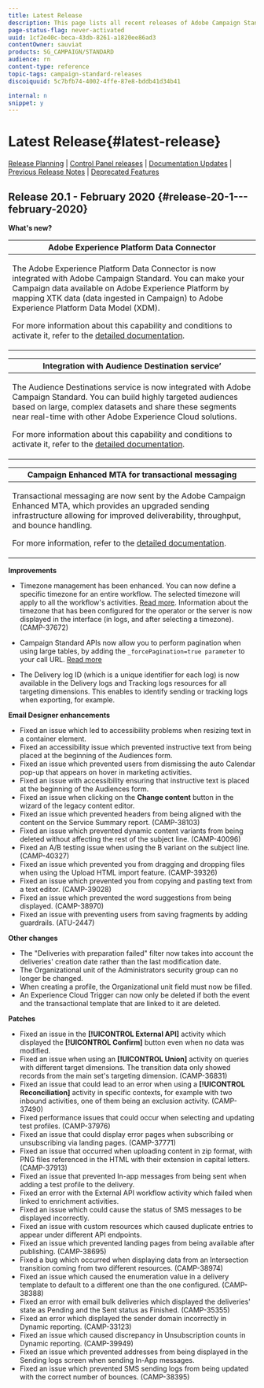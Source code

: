 ```yaml
---
title: Latest Release
description: This page lists all recent releases of Adobe Campaign Standard.
page-status-flag: never-activated
uuid: 1cf2e40c-beca-43db-8261-a1820ee86ad3
contentOwner: sauviat
products: SG_CAMPAIGN/STANDARD
audience: rn
content-type: reference
topic-tags: campaign-standard-releases
discoiquuid: 5c7bfb74-4002-4ffe-87e8-bddb41d34b41

internal: n
snippet: y
---
```


# Latest Release{#latest-release}

[Release Planning](https://helpx.adobe.com/campaign/kb/acs-release-planning.html) &#124; [Control Panel releases](https://docs.adobe.com/content/help/en/control-panel/using/release-notes.html) &#124; [Documentation Updates](../../rn/using/documentation-updates.md) &#124; [Previous Release Notes](../../rn/using/release-notes-2019.md) &#124; [Deprecated Features](https://helpx.adobe.com/campaign/kb/acs-deprecated-and-removed-features.html)

## Release 20.1 - February 2020 {#release-20-1---february-2020}

**What's new?**


<table> 
 <thead> 
  <tr> 
   <th> <strong>Adobe Experience Platform Data Connector</strong><br /> </th> 
  </tr> 
 </thead> 
 <tbody> 
  <tr> 
   <td> <p>
   The Adobe Experience Platform Data Connector is now integrated with Adobe Campaign Standard. You can make your Campaign data available on Adobe Experience Platform by mapping XTK data (data ingested in Campaign) to Adobe Experience Platform Data Model (XDM). </p>
    <p>For more information about this capability and conditions to activate it, refer to the <a href="../../administration/using/aep-about-data-connector.md">detailed documentation</a>.</p>
   </td> 
  </tr> 
 </tbody> 
</table>

<table> 
 <thead> 
  <tr> 
   <th> <strong>Integration with Audience Destination service’ </strong><br /> </th> 
  </tr> 
 </thead> 
 <tbody> 
  <tr> 
   <td> <p>The Audience Destinations service is now integrated with Adobe Campaign Standard. You can build highly targeted audiences based on large, complex datasets and share these segments near real-time with other Adobe Experience Cloud solutions.</p>
    <p>For more information about this capability and conditions to activate it, refer to the <a href="../../audiences/using/aep-about-audience-destinations-service.md">detailed documentation</a>.</p>
   </td> 
  </tr> 
 </tbody> 
</table>

<table> 
 <thead> 
  <tr> 
   <th> <strong>Campaign Enhanced MTA for transactional messaging</strong><br /> </th> 
  </tr> 
 </thead> 
 <tbody> 
  <tr> 
   <td> <p>Transactional messaging are now sent by the Adobe Campaign Enhanced MTA, which provides an upgraded sending infrastructure allowing for improved deliverability, throughput, and bounce handling.</p>
    <p>For more information, refer to the <a href="https://helpx.adobe.com/campaign/kb/campaign-enhanced-mta.html">detailed documentation</a>.</p>
   </td> 
  </tr> 
 </tbody> 
</table>

**Improvements**

* Timezone management has been enhanced. You can now define a specific timezone for an entire workflow. The selected timezone will apply to all the workflow's activities. [Read more](../../automating/using/building-a-workflow.md). Information about the timezone that has been configured for the operator or the server is now displayed in the interface (in logs, and after selecting a timezone). (CAMP-37672)

* Campaign Standard APIs now allow you to perform pagination when using large tables, by adding the `_forcePagination=true parameter` to your call URL. [Read more](../../api/using/pagination.md)

* The Delivery log ID (which is a unique identifier for each log) is now available in the Delivery logs and Tracking logs resources for all targeting dimensions. This enables to identify sending or tracking logs when exporting, for example.

**Email Designer enhancements**

* Fixed an issue which led to accessibility problems when resizing text in a container element.
* Fixed an accessibility issue which prevented instructive text from being placed at the beginning of the Audiences form.
* Fixed an issue which prevented users from dismissing the auto Calendar pop-up that appears on hover in marketing activities.
* Fixed an issue with accessibility ensuring that instructive text is placed at the beginning of the Audiences form.
* Fixed an issue when clicking on the **Change content** button in the wizard of the legacy content editor.
* Fixed an issue which prevented headers from being aligned with the content on the Service Summary report. (CAMP-38103)
* Fixed an issue which prevented dynamic content variants from being deleted without affecting the rest of the subject line. (CAMP-40096)
* Fixed an A/B testing issue when using the B variant on the subject line. (CAMP-40327)
* Fixed an issue which prevented you from dragging and dropping files when using the Upload HTML import feature. (CAMP-39326)
* Fixed an issue which prevented you from copying and pasting text from a text editor. (CAMP-39028)
* Fixed an issue which prevented the word suggestions from being displayed. (CAMP-38970)
* Fixed an issue with preventing users from saving fragments by adding guardrails. (ATU-2447)

**Other changes**

* The "Deliveries with preparation failed" filter now takes into account the deliveries' creation date rather than the last modification date. 
* The Organizational unit of the Administrators security group can no longer be changed.
* When creating a profile, the Organizational unit field must now be filled. 
* An Experience Cloud Trigger can now only be deleted if both the event and the transactional template that are linked to it are deleted.

**Patches**

* Fixed an issue in the **[!UICONTROL External API]** activity which displayed the **[!UICONTROL Confirm]** button even when no data was modified.
* Fixed an issue when using an **[!UICONTROL Union]** activity on queries with different target dimensions. The transition data only showed records from the main set's targeting dimension. (CAMP-36831)
* Fixed an issue that could lead to an error when using a **[!UICONTROL Reconciliation]** activity in specific contexts, for example with two inbound activities, one of them being an exclusion activity. (CAMP-37490)
* Fixed performance issues that could occur when selecting and updating test profiles. (CAMP-37976)
* Fixed an issue that could display error pages when subscribing or unsubscribing via landing pages. (CAMP-37771) 
* Fixed an issue that occurred when uploading content in zip format, with PNG files referenced in the HTML with their extension in capital letters. (CAMP-37913)
* Fixed an issue that prevented In-app messages from being sent when adding a test profile to the delivery.
* Fixed an error with the External API workflow activity which failed when linked to enrichment activities.
* Fixed an issue which could cause the status of SMS messages to be displayed incorrectly.
* Fixed an issue with custom resources which caused duplicate entries to appear under different API endpoints.
* Fixed an issue which prevented landing pages from being available after publishing. (CAMP-38695)
* Fixed a bug which occurred when displaying data from an Intersection transition coming from two different resources. (CAMP-38974)
* Fixed an issue which caused the enumeration value in a delivery template to default to a different one than the one configured. (CAMP-38388)
* Fixed an error with email bulk deliveries which displayed the deliveries' state as Pending and the Sent status as Finished. (CAMP-35355)
* Fixed an error which displayed the sender domain incorrectly in Dynamic reporting. (CAMP-33123)
* Fixed an issue which caused discrepancy in Unsubscription counts in Dynamic reporting. (CAMP-39949)
* Fixed an issue which prevented addresses from being displayed in the Sending logs screen when sending In-App messages.
* Fixed an issue which prevented SMS sending logs from being updated with the correct number of bounces. (CAMP-38395)
